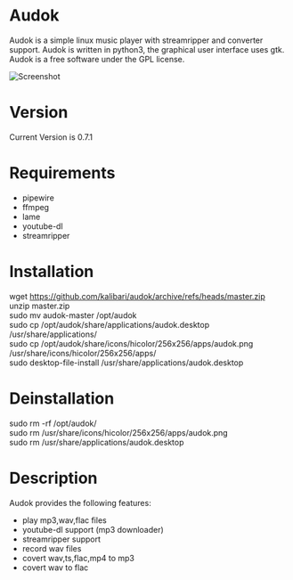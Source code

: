 Audok
======
Audok is a simple linux music player with streamripper and converter support. Audok is written in python3, the graphical user interface uses gtk. Audok is a free software under the GPL license.

![Screenshot](https://github.com/kalibari/audok/tree/master/share/audok/screenshot.png)


Version
======
Current Version is 0.7.1


Requirements
======
- pipewire
- ffmpeg
- lame
- youtube-dl
- streamripper


Installation
======

wget https://github.com/kalibari/audok/archive/refs/heads/master.zip<br/>
unzip master.zip<br/>
sudo mv audok-master /opt/audok<br/>
sudo cp /opt/audok/share/applications/audok.desktop /usr/share/applications/<br/>
sudo cp /opt/audok/share/icons/hicolor/256x256/apps/audok.png /usr/share/icons/hicolor/256x256/apps/<br/>
sudo desktop-file-install /usr/share/applications/audok.desktop<br/>


Deinstallation
======
sudo rm -rf /opt/audok/<br/>
sudo rm /usr/share/icons/hicolor/256x256/apps/audok.png<br/>
sudo rm /usr/share/applications/audok.desktop<br/>


Description
======
Audok provides the following features:
- play mp3,wav,flac files
- youtube-dl support (mp3 downloader)
- streamripper support
- record wav files
- covert wav,ts,flac,mp4 to mp3
- covert wav to flac
